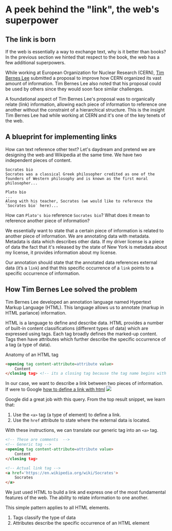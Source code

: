 # A peek behind the "link", the web's superpower

## The link is born

If the web is essentially a way to exchange text, why is it better than books? In the previous section we hinted that respect to the book, the web has a few additional superpowers.

While working at European Organization for Nuclear Research (CERN), [Tim Bernes Lee](https://en.wikipedia.org/wiki/Tim_Berners-Lee) submitted a proposal to improve how CERN organized its vast amount of information. Tim Bernes Lee also noted that his proposal could be used by others since they would soon face similar challenges.

A foundational aspect of Tim Bernes Lee's proposal was to organically relate (link) information, allowing each piece of information to reference one another without the constraint of a hierarchical structure. This is the insight Tim Bernes Lee had while working at CERN and it's one of the key tenets of the web.

## A blueprint for implementing links

How can text reference other text? Let's daydream and pretend we are designing the web and Wikipedia at the same time. We have two independent pieces of content.

```
Socrates bio
Socrates was a classical Greek philosopher credited as one of the founders of Western philosophy and is known as the first moral philosopher...

Plato bio
...
Along with his teacher, Socrates (we would like to reference the `Socrates bio` here)...
```

How can `Plato's bio` reference `Socrates bio`? What does it mean to reference another piece of information?

We essentially want to state that a certain piece of information is related to another piece of information. We are annotating data with metadata. Metadata is data which describes other data. If my driver license is a piece of data the fact that it's released by the state of New York is metadata about my license, it provides information about my license.

Our annotation should state that the annotated data references external data (it’s a  `link`) and that this specific occurrence of a `link` points to a specific occurrence of information.

## How Tim Bernes Lee solved the problem

Tim Bernes Lee developed an annotation language named Hypertext Markup Language (HTML). This language allows us to annotate (markup in HTML parlance) information.

HTML is a language to define and describe data. HTML provides a number of built-in content classifications (different types of data) which are expressed using tags. Each tag broadly defines the marked-up content. Tags then have attributes which further describe the specific occurrence of a tag (a type of data).

Anatomy of an HTML tag
```html
<opening tag content-attribute=attribute value>
    Content
</closing tag> <!-- its a closing tag because the tag name begins with a '/'. By the way, this is an HTML comment -->
```

In our case, we want to describe a link between two pieces of information. If were to Google [how to define a link with html]()
![](https://curriculum-content.s3.amazonaws.com/web-development/how-to-define-a-link-with-html.jpeg)

Google did a great job with this query. From the top result snippet, we learn that:

1. Use the `<a>` tag (a type of element) to define a link.
2. Use the `href` attribute to state where the external data is located.

With these instructions, we can translate our generic tag into an `<a>` tag. 

```html
<!-- These are comments  -->
<!-- Generic tag -->
<opening tag content-attribute=attribute value>
    Content
</closing tag>

<!-- Actual link tag -->
<a href='https://en.wikipedia.org/wiki/Socrates'>
    Socrates
</a>
```

We just used HTML to build a link and express one of the most fundamental features of the web. The ability to relate information to one another. 

This simple pattern applies to all HTML elements.

1. Tags classify the type of data
2. Attributes describe the specific occurrence of an HTML element
